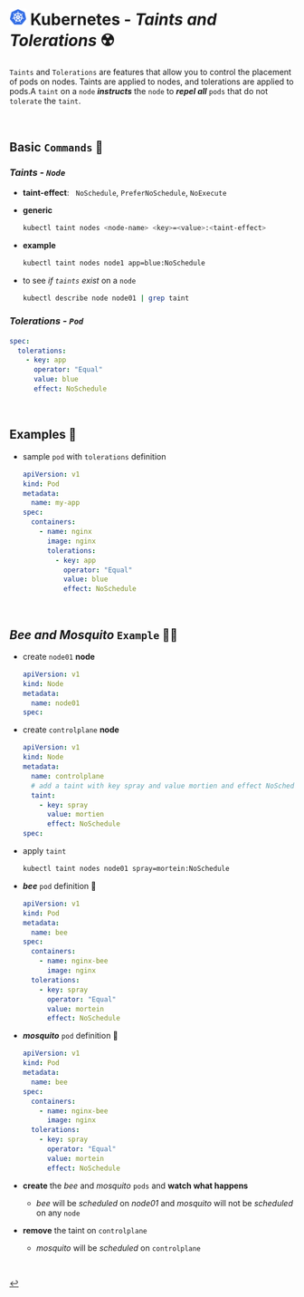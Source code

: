 # <img src="../../00-resources/img/k8s.png" width="30px"> **Kubernetes** - ***Taints*** *and* ***Tolerations*** ☢️

`Taints` and `Tolerations` are features that allow you to control the placement of pods on nodes. Taints are applied to nodes, and tolerations are applied to pods.A `taint` on a `node` ***instructs*** the `node` to ***repel all*** `pods` that do not `tolerate` the `taint`.

<br >

## **Basic** `Commands` 📝

### ***Taints - `Node`***

* **taint-effect**: &nbsp; `NoSchedule`, `PreferNoSchedule`, `NoExecute`

* **generic**

  ```bash
  kubectl taint nodes <node-name> <key>=<value>:<taint-effect>
  ```

* **example**

  ```bash
  kubectl taint nodes node1 app=blue:NoSchedule
  ```

* to see *if `taints` exist* on a `node`

  ```bash
  kubectl describe node node01 | grep taint
  ```

### ***Tolerations - `Pod`***

```yaml
spec:
  tolerations:
    - key: app
      operator: "Equal"
      value: blue
      effect: NoSchedule
```

<br />

## **Examples** 🧩

* sample `pod` with `tolerations` definition

  ```yaml
  apiVersion: v1
  kind: Pod
  metadata:
    name: my-app
  spec:
    containers:
      - name: nginx
        image: nginx
        tolerations:
          - key: app
            operator: "Equal"
            value: blue
            effect: NoSchedule
  ```

<br />

## ***Bee*** *and* ***Mosquito*** **`Example`** 🐝🦟

* create `node01` **node**

  ```yaml
  apiVersion: v1
  kind: Node
  metadata:
    name: node01
  spec:
  ```

* create `controlplane` **node**

  ```yaml
  apiVersion: v1
  kind: Node
  metadata:
    name: controlplane
    # add a taint with key spray and value mortien and effect NoSchedule
    taint: 
      - key: spray
        value: mortien
        effect: NoSchedule
  spec:
  ```

* apply `taint`

  ```bash
  kubectl taint nodes node01 spray=mortein:NoSchedule
  ```

* ***bee***  `pod` definition 🐝

  ```yaml
  apiVersion: v1
  kind: Pod
  metadata:
    name: bee
  spec:
    containers:
      - name: nginx-bee
        image: nginx
    tolerations:
      - key: spray
        operator: "Equal"
        value: mortein
        effect: NoSchedule
  ```

* ***mosquito*** `pod` definition 🦟

  ```yaml
  apiVersion: v1
  kind: Pod
  metadata:
    name: bee
  spec:
    containers:
      - name: nginx-bee
        image: nginx
    tolerations:
      - key: spray
        operator: "Equal"
        value: mortein
        effect: NoSchedule
  ```

* **create** the *bee* and *mosquito* `pods` and **watch what happens**
  * *bee* will be *scheduled* on *node01* and *mosquito* will not be *scheduled* on any `node`


* **remove** the taint on `controlplane`
  * *mosquito* will be *scheduled* on `controlplane`

<br>

[↩️](../)
